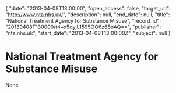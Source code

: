{
  "date": "2013-04-08T13:00:00", 
  "open_access": false, 
  "target_url": "http://www.nta.nhs.uk/", 
  "description": null, 
  "end_date": null, 
  "title": "National Treatment Agency for Substance Misuse", 
  "record_id": "20130408T130000/t4+x5qyjL1595OO6z65oAQ==", 
  "publisher": "nta.nhs.uk", 
  "start_date": "2013-04-08T13:00:00Z", 
  "subject": null
}

# National Treatment Agency for Substance Misuse

None